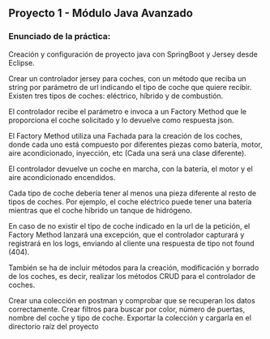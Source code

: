 ## Proyecto 1 - Módulo Java Avanzado

### Enunciado de la práctica:

Creación y configuración de proyecto java con SpringBoot y Jersey desde Eclipse.

Crear un controlador jersey para coches, con un método que reciba un string por
parámetro de
url indicando el tipo de coche que quiere recibir. Existen tres tipos de coches:
eléctrico, híbrido y de combustión.

El controlador recibe el parámetro e invoca a un Factory Method que le
proporciona el coche solicitado y lo devuelve como respuesta json.

El Factory Method utiliza una Fachada para la creación de los coches, donde cada
uno está compuesto por diferentes piezas como batería, motor, aire
acondicionado, inyección, etc Cada una será una clase diferente).

El controlador devuelve un coche en marcha, con la batería, el motor y el aire
acondicionado encendidos.

Cada tipo de coche debería tener al menos una pieza diferente al resto de tipos
de coches. Por ejemplo, el coche eléctrico puede tener una batería mientras que
el coche híbrido un tanque de hidrógeno.

En caso de no existir el tipo de coche indicado en la url de la petición, el Factory
Method lanzará una excepción, que el controlador capturará y registrará en los
logs, enviando al cliente una respuesta de tipo not found (404).

También se ha de incluir métodos para la creación, modificación y borrado de los
coches, es decir, realizar los métodos CRUD para el controlador de coches.

Crear una colección en postman y comprobar que se recuperan los datos
correctamente. Crear filtros para buscar por color, número de puertas, nombre del
coche y tipo de coche. Exportar la colección y cargarla en el directorio raíz del
proyecto